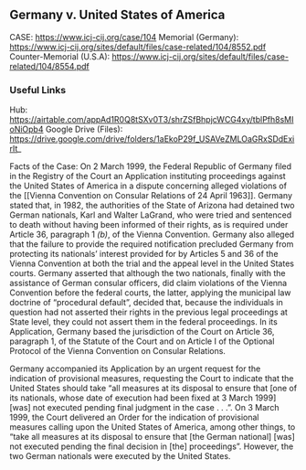 ## Germany v. United States of America

CASE: https://www.icj-cij.org/case/104
Memorial (Germany): https://www.icj-cij.org/sites/default/files/case-related/104/8552.pdf
Counter-Memorial (U.S.A): https://www.icj-cij.org/sites/default/files/case-related/104/8554.pdf
### Useful Links
Hub: https://airtable.com/appAd1R0Q8tSXv0T3/shrZSfBhpjcWCG4xy/tblPfh8sMIoNiOpb4
Google Drive (Files): https://drive.google.com/drive/folders/1aEkoP29f_USAVeZMLOaGRxSDdExirIt_


Facts of the Case:
On 2 March 1999, the Federal Republic of Germany filed in the Registry of the Court an Application instituting proceedings against the United States of America in a dispute concerning alleged violations of the [[Vienna Convention on Consular Relations of 24 April 1963]]. Germany stated that, in 1982, the authorities of the State of Arizona had detained two German nationals, Karl and Walter LaGrand, who were tried and sentenced to death without having been informed of their rights, as is required under Article 36, paragraph 1 _(b)_, of the Vienna Convention. Germany also alleged that the failure to provide the required notification precluded Germany from protecting its nationals’ interest provided for by Articles 5 and 36 of the Vienna Convention at both the trial and the appeal level in the United States courts. Germany asserted that although the two nationals, finally with the assistance of German consular officers, did claim violations of the Vienna Convention before the federal courts, the latter, applying the municipal law doctrine of “procedural default”, decided that, because the individuals in question had not asserted their rights in the previous legal proceedings at State level, they could not assert them in the federal proceedings. In its Application, Germany based the jurisdiction of the Court on Article 36, paragraph 1, of the Statute of the Court and on Article I of the Optional Protocol of the Vienna Convention on Consular Relations.

Germany accompanied its Application by an urgent request for the indication of provisional measures, requesting the Court to indicate that the United States should take “all measures at its disposal to ensure that [one of its nationals, whose date of execution had been fixed at 3 March 1999] [was] not executed pending final judgment in the case . . .”. On 3 March 1999, the Court delivered an Order for the indication of provisional measures calling upon the United States of America, among other things, to “take all measures at its disposal to ensure that [the German national] [was] not executed pending the final decision in [the] proceedings”. However, the two German nationals were executed by the United States.